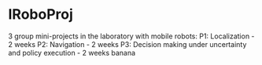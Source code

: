 # IRoboProj
3 group mini-projects in the laboratory with mobile robots:    P1: Localization - 2 weeks P2: Navigation - 2 weeks P3: Decision making under uncertainty and policy execution - 2 weeks
banana
